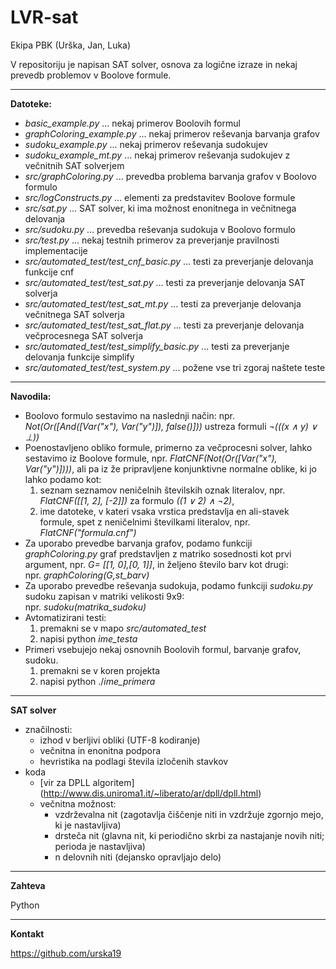 LVR-sat
=======

Ekipa PBK (Urška, Jan, Luka)

V repositoriju je napisan SAT solver, osnova za logične izraze in nekaj prevedb problemov v Boolove formule.
___


**Datoteke:**

- *basic_example.py* ... nekaj primerov Boolovih formul
- *graphColoring_example.py* ... nekaj primerov reševanja barvanja grafov
- *sudoku_example.py* ... nekaj primerov reševanja sudokujev
- *sudoku_example_mt.py* ... nekaj primerov reševanja sudokujev z večnitnih SAT solverjem
- *src/graphColoring.py* ... prevedba problema barvanja grafov v Boolovo formulo
- *src/logConstructs.py* ... elementi za predstavitev Boolove formule
- *src/sat.py* ... SAT solver, ki ima možnost enonitnega in večnitnega delovanja
- *src/sudoku.py* ... prevedba reševanja sudokuja v Boolovo formulo
- *src/test.py* ... nekaj testnih primerov za preverjanje pravilnosti implementacije
- *src/automated_test/test_cnf_basic.py* ... testi za preverjanje delovanja funkcije cnf
- *src/automated_test/test_sat.py* ... testi za preverjanje delovanja SAT solverja
- *src/automated_test/test_sat_mt.py* ... testi za preverjanje delovanja večnitnega SAT solverja
- *src/automated_test/test_sat_flat.py* ... testi za preverjanje delovanja večprocesnega SAT solverja
- *src/automated_test/test_simplify_basic.py* ... testi za preverjanje delovanja funkcije simplify
- *src/automated_test/test_system.py* ... požene vse tri zgoraj naštete teste

___

**Navodila:**

- Boolovo formulo sestavimo na naslednji način: 
    npr. *Not(Or([And([Var("x"), Var("y")]), false()]))* ustreza formuli *¬(((x ∧ y) ∨ ⊥))*
- Poenostavljeno obliko formule, primerno za večprocesni solver, lahko sestavimo iz Boolove formule, npr. *FlatCNF(Not(Or([Var("x"), Var("y")])))*, ali pa iz že pripravljene konjunktivne normalne oblike, ki jo lahko podamo kot:
    1. seznam seznamov neničelnih številskih oznak literalov, npr. *FlatCNF([[1, 2], [-2]])* za formulo *((1 ∨ 2) ∧ ¬2)*,
    2. ime datoteke, v kateri vsaka vrstica predstavlja en ali-stavek formule, spet z neničelnimi številkami literalov, npr. *FlatCNF("formula.cnf")*
- Za uporabo prevedbe barvanja grafov, podamo funkciji *graphColoring.py* graf predstavljen 
  z matriko sosednosti kot prvi argument, npr. *G= [[1, 0],[0, 1]]*, in željeno število barv 
  kot drugi:		
    npr. *graphColoring(G,st_barv)* 
- Za uporabo prevedbe reševanja sudokuja, podamo funkciji *sudoku.py* sudoku zapisan v matriki 
  velikosti 9x9:		
    npr. *sudoku(matrika_sudoku)* 
- Avtomatizirani testi:
    1. premakni se v mapo *src/automated_test*
    2. napisi python *ime_testa*
- Primeri vsebujejo nekaj osnovnih Boolovih formul, barvanje grafov, sudoku. 
    1. premakni se v koren projekta
    2. napisi python ./*ime_primera*

___

**SAT solver**
- značilnosti:
    - izhod v berljivi obliki (UTF-8 kodiranje)
    -  večnitna in enonitna podpora
    -  hevristika na podlagi števila izločenih stavkov
- koda
    - [vir za DPLL algoritem] (http://www.dis.uniroma1.it/~liberato/ar/dpll/dpll.html)
    - večnitna možnost: 
        - vzdrževalna nit (zagotavlja čiščenje niti in vzdržuje zgornjo mejo, ki je nastavljiva)
        - drsteča nit (glavna nit, ki periodično skrbi za nastajanje novih niti; perioda je nastavljiva)
        - n delovnih niti (dejansko opravljajo delo)

___

**Zahteva**

Python

___

**Kontakt**

https://github.com/urska19






